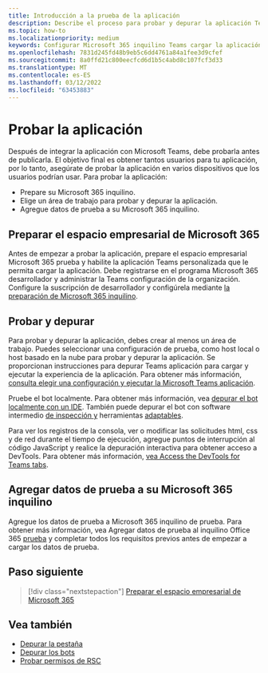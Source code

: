 ```yaml
---
title: Introducción a la prueba de la aplicación
description: Describe el proceso para probar y depurar la aplicación Teams personalizada en Microsoft 365
ms.topic: how-to
ms.localizationpriority: medium
keywords: Configurar Microsoft 365 inquilino Teams cargar la aplicación de prueba
ms.openlocfilehash: 7831d245fd48b9eb5c6dd4761a84a1fee3d9cfef
ms.sourcegitcommit: 8a0ffd21c800eecfcd6d1b5c4abd8c107fcf3d33
ms.translationtype: MT
ms.contentlocale: es-ES
ms.lasthandoff: 03/12/2022
ms.locfileid: "63453883"
---
```

# <a name="test-your-app"></a>Probar la aplicación

Después de integrar la aplicación con Microsoft Teams, debe probarla antes de publicarla. El objetivo final es obtener tantos usuarios para tu aplicación, por lo tanto, asegúrate de probar la aplicación en varios dispositivos que los usuarios podrían usar. Para probar la aplicación:

* Prepare su Microsoft 365 inquilino.
* Elige un área de trabajo para probar y depurar la aplicación.
* Agregue datos de prueba a su Microsoft 365 inquilino.

## <a name="prepare-your-microsoft-365-tenant"></a>Preparar el espacio empresarial de Microsoft 365

Antes de empezar a probar la aplicación, prepare el espacio empresarial Microsoft 365 prueba y habilite la aplicación Teams personalizada que le permita cargar la aplicación. Debe registrarse en el programa Microsoft 365 desarrollador y administrar la Teams configuración de la organización. Configure la suscripción de desarrollador y configúrela mediante [la preparación de Microsoft 365 inquilino](~/concepts/build-and-test/prepare-your-o365-tenant.md).

## <a name="test-and-debug"></a>Probar y depurar

Para probar y depurar la aplicación, debes crear al menos un área de trabajo. Puedes seleccionar una configuración de prueba, como host local o host basado en la nube para probar y depurar la aplicación. Se proporcionan instrucciones para depurar Teams aplicación para cargar y ejecutar la experiencia de la aplicación. Para obtener más información, [consulta elegir una configuración y ejecutar la Microsoft Teams aplicación](~/concepts/build-and-test/debug.md).

Pruebe el bot localmente. Para obtener más información, vea [depurar el bot localmente con un IDE](~/bots/how-to/debug/locally-with-an-ide.md). También puede depurar el bot con software intermedio [de inspección y](/azure/bot-service/bot-service-debug-inspection-middleware?view=azure-bot-service-4.0&tabs=csharp&preserve-view=true) herramientas [adaptables](/azure/bot-service/bot-service-debug-adaptive-tools?view=azure-bot-service-4.0&preserve-view=true).

Para ver los registros de la consola, ver o modificar las solicitudes html, css y de red durante el tiempo de ejecución, agregue puntos de interrupción al código JavaScript y realice la depuración interactiva para obtener acceso a DevTools. Para obtener más información, [vea Access the DevTools for Teams tabs](~/tabs/how-to/developer-tools.md).

## <a name="add-test-data-to-your-microsoft-365-tenant"></a>Agregar datos de prueba a su Microsoft 365 inquilino

Agregue los datos de prueba a Microsoft 365 inquilino de prueba. Para obtener más información, vea Agregar datos de prueba al inquilino Office 365 [prueba](~/concepts/build-and-test/test-data.md) y completar todos los requisitos previos antes de empezar a cargar los datos de prueba.

## <a name="next-step"></a>Paso siguiente

> [!div class="nextstepaction"]
> [Preparar el espacio empresarial de Microsoft 365](~/concepts/build-and-test/prepare-your-o365-tenant.md)

## <a name="see-also"></a>Vea también

* [Depurar la pestaña](~/tabs/how-to/developer-tools.md)
* [Depurar los bots](~/bots/how-to/debug/locally-with-an-ide.md)
* [Probar permisos de RSC](~/graph-api/rsc/test-resource-specific-consent.md)
